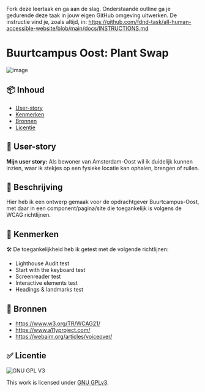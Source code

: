 Fork deze leertaak en ga aan de slag. Onderstaande outline ga je gedurende deze taak in jouw eigen GitHub omgeving uitwerken. De instructie vind je, zoals altijd, in: https://github.com/fdnd-task/all-human-accessible-website/blob/main/docs/INSTRUCTIONS.md


# Buurtcampus Oost: Plant Swap

![image](https://user-images.githubusercontent.com/112856590/207286511-f4a3ae73-4c84-435e-af63-235df781126a.png)


## 📦 Inhoud

  * [User-story](#user-story)
  * [Kenmerken](#kenmerken)
  * [Bronnen](#bronnen)
  * [Licentie](#licentie)
  

## 📑 User-story 
 
**Mijn user story:** 
Als bewoner van Amsterdam-Oost wil ik duidelijk kunnen inzien, waar ik stekjes op een fysieke locatie kan ophalen, brengen of ruilen.


## 📝 Beschrijving 

Hier heb ik een ontwerp gemaak voor de opdrachtgever Buurtcampus-Oost, met daar in een component/pagina/site die toegankelijk is volgens de WCAG richtlijnen.


## 📍 Kenmerken 
<!-- Bij Kenmerken staat welke technieken zijn gebruikt en hoe. Wat is de HTML structuur? Wat zijn de belangrijkste dingen in CSS? Wat is er met Javascript gedaan en hoe? Misschien heb je een framwork of library gebruikt? -->

🛠 De toegankelijkheid heb ik getest met de volgende richtlijnen:
 - Lighthouse Audit test
 - Start with the keyboard test
 - Screenreader test
 - Interactive elements test
 - Headings & landmarks test

## 📖 Bronnen 

- https://www.w3.org/TR/WCAG21/
- https://www.a11yproject.com/
- https://webaim.org/articles/voiceover/

## ✅ Licentie

![GNU GPL V3](https://www.gnu.org/graphics/gplv3-127x51.png)

This work is licensed under [GNU GPLv3](./LICENSE).

